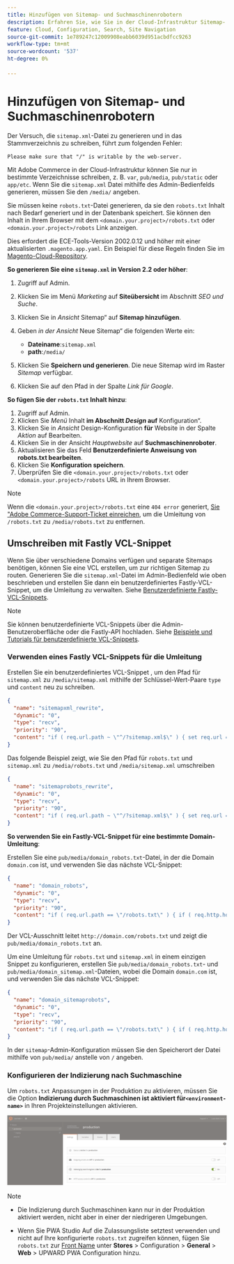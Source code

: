 ```yaml
---
title: Hinzufügen von Sitemap- und Suchmaschinenrobotern
description: Erfahren Sie, wie Sie in der Cloud-Infrastruktur Sitemap- und Suchmaschinenroboter zu Adobe Commerce hinzufügen.
feature: Cloud, Configuration, Search, Site Navigation
source-git-commit: 1e789247c12009908eabb6039d951acbdfcc9263
workflow-type: tm+mt
source-wordcount: '537'
ht-degree: 0%

---
```


# Hinzufügen von Sitemap- und Suchmaschinenrobotern

Der Versuch, die `sitemap.xml`-Datei zu generieren und in das Stammverzeichnis zu schreiben, führt zum folgenden Fehler:

```
Please make sure that "/" is writable by the web-server.
```

Mit Adobe Commerce in der Cloud-Infrastruktur können Sie nur in bestimmte Verzeichnisse schreiben, z. B. `var`, `pub/media`, `pub/static` oder `app/etc`. Wenn Sie die `sitemap.xml` Datei mithilfe des Admin-Bedienfelds generieren, müssen Sie den `/media/` angeben.

Sie müssen keine `robots.txt`-Datei generieren, da sie den `robots.txt` Inhalt nach Bedarf generiert und in der Datenbank speichert. Sie können den Inhalt in Ihrem Browser mit dem `<domain.your.project>/robots.txt` oder `<domain.your.project>/robots` Link anzeigen.

Dies erfordert die ECE-Tools-Version 2002.0.12 und höher mit einer aktualisierten `.magento.app.yaml`. Ein Beispiel für diese Regeln finden Sie im [Magento-Cloud-Repository](https://github.com/magento/magento-cloud/blob/master/.magento.app.yaml#L43-L49).

**So generieren Sie eine `sitemap.xml` in Version 2.2 oder höher**:

1. Zugriff auf Admin.
1. Klicken Sie im Menü _Marketing_ auf **Siteübersicht** im Abschnitt _SEO und Suche_.
1. Klicken Sie in _Ansicht_ Sitemap“ auf **Sitemap hinzufügen**.
1. Geben _in der Ansicht_ Neue Sitemap“ die folgenden Werte ein:

   - **Dateiname**:`sitemap.xml`
   - **path**:`/media/`

1. Klicken Sie **Speichern und generieren**. Die neue Sitemap wird im Raster _Sitemap_ verfügbar.
1. Klicken Sie auf den Pfad in der Spalte _Link für Google_.

**So fügen Sie der `robots.txt` Inhalt hinzu**:

1. Zugriff auf Admin.
1. Klicken Sie _Menü_ Inhalt **im Abschnitt _Design_ auf** Konfiguration“.
1. Klicken Sie in _Ansicht_ Design-Konfiguration **für** Website in der Spalte _Aktion_ auf Bearbeiten.
1. Klicken Sie in der Ansicht _Hauptwebsite_ auf **Suchmaschinenroboter**.
1. Aktualisieren Sie das Feld **Benutzerdefinierte Anweisung von robots.txt bearbeiten**.
1. Klicken Sie **Konfiguration speichern**.
1. Überprüfen Sie die `<domain.your.project>/robots.txt` oder `<domain.your.project>/robots` URL in Ihrem Browser.

>[!NOTE]
>
>Wenn die `<domain.your.project>/robots.txt` eine `404 error` generiert, [ Sie &quot;Adobe Commerce-Support-Ticket einreichen](https://experienceleague.adobe.com/docs/commerce-knowledge-base/kb/help-center-guide/magento-help-center-user-guide.html?lang=de#submit-ticket), um die Umleitung von `/robots.txt` zu `/media/robots.txt` zu entfernen.

## Umschreiben mit Fastly VCL-Snippet

Wenn Sie über verschiedene Domains verfügen und separate Sitemaps benötigen, können Sie eine VCL erstellen, um zur richtigen Sitemap zu routen. Generieren Sie die `sitemap.xml`-Datei im Admin-Bedienfeld wie oben beschrieben und erstellen Sie dann ein benutzerdefiniertes Fastly-VCL-Snippet, um die Umleitung zu verwalten. Siehe [Benutzerdefinierte Fastly-VCL-Snippets](../cdn/fastly-vcl-custom-snippets.md).

>[!NOTE]
>
> Sie können benutzerdefinierte VCL-Snippets über die Admin-Benutzeroberfläche oder die Fastly-API hochladen. Siehe [Beispiele und Tutorials für benutzerdefinierte VCL-Snippets](../cdn/fastly-vcl-custom-snippets.md#example-vcl-snippet-code).

### Verwenden eines Fastly VCL-Snippets für die Umleitung

Erstellen Sie ein benutzerdefiniertes VCL-Snippet , um den Pfad für `sitemap.xml` zu `/media/sitemap.xml` mithilfe der Schlüssel-Wert-Paare `type` und `content` neu zu schreiben.

```json
{
  "name": "sitemapxml_rewrite",
  "dynamic": "0",
  "type": "recv",
  "priority": "90",
  "content": "if ( req.url.path ~ \"^/?sitemap.xml$\" ) { set req.url = \"/media/sitemap.xml\"; }"
}
```

Das folgende Beispiel zeigt, wie Sie den Pfad für `robots.txt` und `sitemap.xml` zu `/media/robots.txt` und `/media/sitemap.xml` umschreiben

```json
{
  "name": "sitemaprobots_rewrite",
  "dynamic": "0",
  "type": "recv",
  "priority": "90",
  "content": "if ( req.url.path ~ \"^/?sitemap.xml$\" ) { set req.url = \"/media/sitemap.xml\"; } else if (req.url.path ~ \"^/?robots.txt$\") { set req.url = \"/media/robots.txt\";}"
}
```

**So verwenden Sie ein Fastly-VCL-Snippet für eine bestimmte Domain-Umleitung**:

Erstellen Sie eine `pub/media/domain_robots.txt`-Datei, in der die Domain `domain.com` ist, und verwenden Sie das nächste VCL-Snippet:

```json
{
  "name": "domain_robots",
  "dynamic": "0",
  "type": "recv",
  "priority": "90",
  "content": "if ( req.url.path == \"/robots.txt\" ) { if ( req.http.host ~ \"(domain).com$\" ) { set req.url = \"/media/\" re.group.1 \"_robots.txt\"; }}"
}
```

Der VCL-Ausschnitt leitet `http://domain.com/robots.txt` und zeigt die `pub/media/domain_robots.txt` an.

Um eine Umleitung für `robots.txt` und `sitemap.xml` in einem einzigen Snippet zu konfigurieren, erstellen Sie `pub/media/domain_robots.txt`- und `pub/media/domain_sitemap.xml`-Dateien, wobei die Domain `domain.com` ist, und verwenden Sie das nächste VCL-Snippet:

```json
{
  "name": "domain_sitemaprobots",
  "dynamic": "0",
  "type": "recv",
  "priority": "90",
  "content": "if ( req.url.path == \"/robots.txt\" ) { if ( req.http.host ~ \"(domain).com$\" ) { set req.url = \"/media/\" re.group.1 \"_robots.txt\"; }} else if ( req.url.path == \"/sitemap.xml\" ) { if ( req.http.host ~ \"(domain).com$\" ) {  set req.url = \"/media/\" re.group.1 \"_sitemap.xml\"; }}"
}
```

In der `sitemap`-Admin-Konfiguration müssen Sie den Speicherort der Datei mithilfe von `pub/media/` anstelle von `/` angeben.

### Konfigurieren der Indizierung nach Suchmaschine

Um `robots.txt` Anpassungen in der Produktion zu aktivieren, müssen Sie die Option **Indizierung durch Suchmaschinen ist aktiviert für`<environment-name>`** in Ihren Projekteinstellungen aktivieren.

![Verwenden der [!DNL Cloud Console] zum Verwalten von Umgebungen](../../assets/robots-indexing-by-search-engine.png)

>[!NOTE]
>
>- Die Indizierung durch Suchmaschinen kann nur in der Produktion aktiviert werden, nicht aber in einer der niedrigeren Umgebungen.
>
>- Wenn Sie PWA Studio Auf die Zulassungsliste setztest verwenden und nicht auf Ihre konfigurierte `robots.txt` zugreifen können, fügen Sie `robots.txt` zur [Front Name](https://github.com/magento/magento2-upward-connector#front-name-allowlist) unter **Stores** > Configuration > **General** > **Web** > UPWARD PWA Configuration hinzu.
